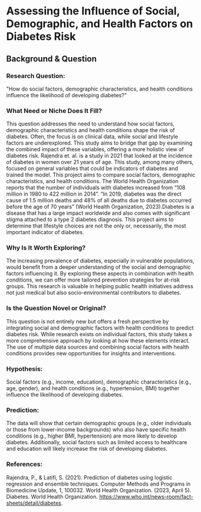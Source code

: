 # Assessing the Influence of Social, Demographic, and Health Factors on Diabetes Risk
## Background & Question
### Research Question:
"How do social factors, demographic characteristics, and health conditions influence the likelihood of developing diabetes?"
### What Need or Niche Does It Fill?
This question addresses the need to understand how social factors, demographic characteristics and health conditions shape the risk of diabetes. Often, the focus is on clinical data, while social and lifestyle factors are underexplored. This study aims to bridge that gap by examining the combined impact of these variables, offering a more holistic view of diabetes risk. Rajendra et. al. is a study in 2021 that looked at the incidence of diabetes in women over 21 years of age. This study, among many others, focused on general variables that could be indicators of diabetes and trained the model. This project aims to compare social factors, demographic characteristics, and health conditions. The World Health Organization reports that the number of individuals with diabetes increased from “108 million in 1980 to 422 million in 2014”. “In 2019, diabetes was the direct cause of 1.5 million deaths and 48% of all deaths due to diabetes occurred before the age of 70 years” (World Health Organization, 2023).Diabetes is a disease that has a large impact worldwide and also comes with significant stigma attached to a type 2 diabetes diagnosis. This project aims to determine that lifestyle choices are not the only or, necessarily, the most important indicator of diabetes. 
### Why Is It Worth Exploring?
The increasing prevalence of diabetes, especially in vulnerable populations, would benefit from a deeper understanding of the social and demographic factors influencing it. By exploring these aspects in combination with health conditions, we can offer more tailored prevention strategies for at-risk groups. This research is valuable in helping public health initiatives address not just medical but also socio-environmental contributors to diabetes.
### Is the Question Novel or Original?
This question is not entirely new but offers a fresh perspective by integrating social and demographic factors with health conditions to predict diabetes risk. While research exists on individual factors, this study takes a more comprehensive approach by looking at how these elements interact. The use of multiple data sources and combining social factors with health conditions provides new opportunities for insights and interventions.
### Hypothesis:
Social factors (e.g., income, education), demographic characteristics (e.g., age, gender), and health conditions (e.g., hypertension, BMI) together influence the likelihood of developing diabetes.
### Prediction:
The data will show that certain demographic groups (e.g., older individuals or those from lower-income backgrounds) who also have specific health conditions (e.g., higher BMI, hypertension) are more likely to develop diabetes. Additionally, social factors such as limited access to healthcare and education will likely increase the risk of developing diabetes.
### References:
Rajendra, P., & Latifi, S. (2021). Prediction of diabetes using logistic regression and ensemble techniques. Computer Methods and Programs in Biomedicine Update, 1, 100032.
World Health Organization. (2023, April 5). Diabetes. World Health Organization. https://www.who.int/news-room/fact-sheets/detail/diabetes.

